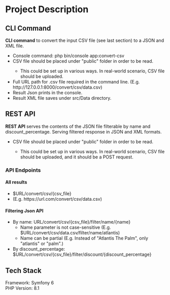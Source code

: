 # Project Description

## CLI Command
<b>CLI command</b> to convert the input CSV file (see last section) to a JSON and XML file.
<ul>
<li>Console command: php bin/console app:convert-csv</li>
<li>CSV file should be placed under "public" folder in order to be read.</li>
<ul>
<li>This could be set up in various ways. In real-world scenario, CSV file should be uploaded.</li>
</ul>
<li>Full URL path for .csv file required in the command line. (E.g. http://127.0.0.1:8000/convert/csv/data.csv)</li>
<li>Result Json prints in the console.</li>
<li>Result XML file saves under src/Data directory.</li>
</ul>

## REST API
<b>REST API</b> serves the contents of the JSON file filterable by name and
discount_percentage. Serving filtered response in JSON and XML formats.
<ul>
<li>CSV file should be placed under "public" folder in order to be read.</li>
<ul>
<li>This could be set up in various ways. In real-world scenario, CSV file should be uploaded, and it should be a POST request.</li>
</ul>
</ul>

### API Endpoints

#### All results
<ul>
<li>$URL/convert/csv/{csv_file}</li>
<li>(E.g. https://url.com/convert/csv/data.csv)</li>
</ul>

#### Filtering Json API
<ul>
<li>By name: URL/convert/csv/{csv_file}/filter/name/{name}
<ul>
<li>Name parameter is not case-sensitive (E.g. $URL/convert/csv/data.csv/filter/name/atlantis)</li>
<li>Name can be partial (E.g. Instead of "Atlantis The Palm", only "atlantis" or "palm".)</li>
</ul>
</li>
<li>By discount_percentage: $URL/convert/csv/{csv_file}/filter/discount/{discount_percentage}</li>
</ul>

## Tech Stack
Framework: Symfony 6 <br />
PHP Version: 8.1